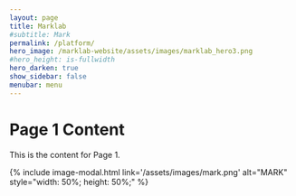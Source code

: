 ```yaml
---
layout: page
title: Marklab
#subtitle: Mark
permalink: /platform/
hero_image: /marklab-website/assets/images/marklab_hero3.png
#hero_height: is-fullwidth
hero_darken: true
show_sidebar: false
menubar: menu
---
```


# Page 1 Content
This is the content for Page 1.

{% include image-modal.html link='/assets/images/mark.png' alt="MARK" style="width: 50%; height: 50%;" %}
